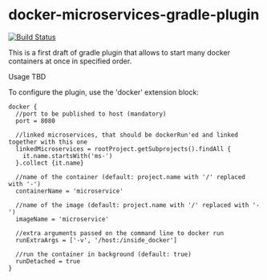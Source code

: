 # docker-microservices-gradle-plugin

[![Build Status](https://travis-ci.org/michalborek/docker-microservices-gradle-plugin.svg)](https://travis-ci.org/michalborek/docker-microservices-gradle-plugin)

This is a first draft of gradle plugin that allows to start many docker containers at once in specified order.

Usage TBD

To configure the plugin, use the 'docker' extension block:

    docker {
      //port to be published to host (mandatory)
      port = 8080

      //linked microservices, that should be dockerRun'ed and linked together with this one
      linkedMicroservices = rootProject.getSubprojects().findAll {
        it.name.startsWith('ms-')
      }.collect {it.name}

      //name of the container (default: project.name with '/' replaced with '-')
      containerName = 'microservice'

      //name of the image (default: project.name with '/' replaced with '-')
      imageName = 'microservice'

      //extra arguments passed on the command line to docker run
      runExtraArgs = ['-v', '/host:/inside_docker']

      //run the container in background (default: true)
      runDetached = true
    }

